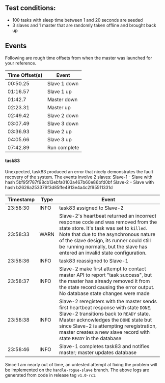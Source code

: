 ## Test conditions:
- 100 tasks with sleep time between 1 and 20 seconds are seeded
- 3 slaves and 1 master that are randomly taken offline and brought back up

## Events
Following are rough time offsets from when the master was launched for your reference.

|Time Offset(s)|Event|
|-----------|-----|
|00:50.25|Slave 1 down|
|01:16.57|Slave 1 up|
|01:42.7|Master down|
|02:23.31|Master up|
|02:49.42|Slave 2 down|
|03:07.49|Slave 3 down|
|03:36.93|Slave 2 up|
|04:05.66|Slave 3 up|
|07:42.89|Run complete|

#### task83
Unexpected, task83 produced an error that nicely demonstrates the fault recovery of the system.
The events involve 2 slaves:
Slave-1 - Slave with hash 5bf95f787f98cb13ebfa0103a467b60e86bfd0bf
Slave-2 - Slave with hash b2626a253379f3d85ffe4913e4a4c2f95511331d

|Timestamp|Type|Event|
|---------|----|-----|
|23:58:30|INFO|task83 assigned to Slave-2|
|23:58:33|WARN|Slave-2's heartbeat returned an incorrect response code and was removed from the state store. It's task was set to `killed`. Note that due to the asynchronous nature of the slave design, its runner could still be running normally, but the slave has entered an invalid state configuration. |
|23:58:36|INFO|task83 reassigned to Slave-1|
|23:58:37|INFO|Slave-2 make first attempt to contact master API to report "task success", but the master has already removed it from the state record causing the error output. No database state changes were made|
|23:58:38|INFO|Slave-2 reregisters with the master sends first heartbeat response with state `DONE`. Slave-2 transitions back to `READY` state. Master acknowledges the `DONE` state but since Slave-2 is attempting reregistration, master creates a new slave record with state `READY` in the database|
|23:58:46|INFO|Slave-1 completes task83 and notifies master; master updates database|

Since I am nearly out of time, an untested attempt at fixing the problem will be implemented on the `handle-rogue-slave` branch. The above logs are generated from code in release tag `v1.0-rc1`.
